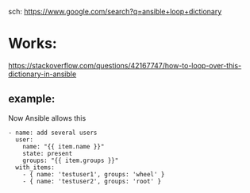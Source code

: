 sch: https://www.google.com/search?q=ansible+loop+dictionary

# Works:
https://stackoverflow.com/questions/42167747/how-to-loop-over-this-dictionary-in-ansible

## example:
Now Ansible allows this

```
- name: add several users
  user:
    name: "{{ item.name }}"
    state: present
    groups: "{{ item.groups }}"
  with_items:
    - { name: 'testuser1', groups: 'wheel' }
    - { name: 'testuser2', groups: 'root' }
```

